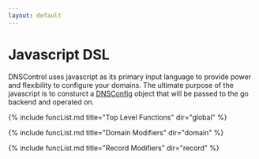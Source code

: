 ```yaml
---
layout: default
---
```


# Javascript DSL

DNSControl uses javascript as its primary input language to provide power and flexibility to configure your domains. The ultimate purpose of the javascript is to consturct a
[DNSConfig](https://godoc.org/github.com/StackExchange/dnscontrol/models#DNSConfig) object that will be passed to the go backend and operated on. 

{% include funcList.md title="Top Level Functions" dir="global" %}

{% include funcList.md title="Domain Modifiers" dir="domain" %}

{% include funcList.md title="Record Modifiers" dir="record" %}

<script>
    $(function(){
        var f = function(){
            $("div.panel").removeClass("panel-success")
            var jmp = window.location.hash;
            if(jmp){
                $("div"+jmp).addClass("panel-success")
            }
        }
        f();
        $(window).on('hashchange',f); 
    })
</script>